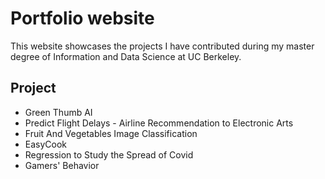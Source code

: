# Portfolio website

This website showcases the projects I have contributed during my master degree of Information and Data Science at UC Berkeley. 

## Project
- Green Thumb AI
- Predict Flight Delays - Airline Recommendation to Electronic Arts
- Fruit And Vegetables Image Classification
- EasyCook
- Regression to Study the Spread of Covid
- Gamers' Behavior
